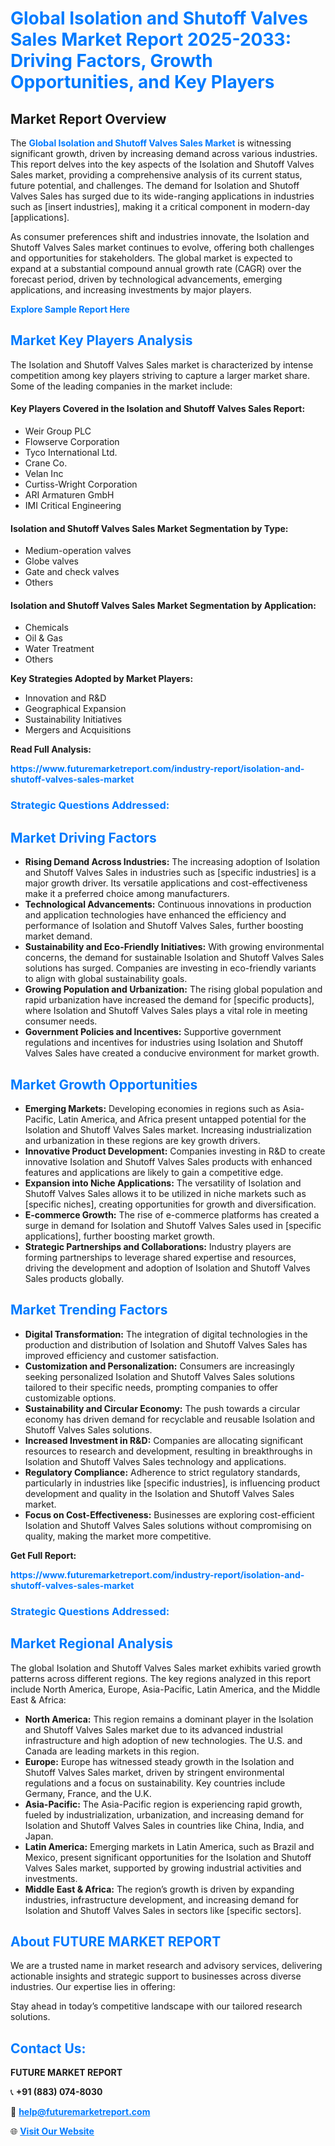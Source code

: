 <h1 style="color: #007BFF;">Global Isolation and Shutoff Valves Sales Market Report 2025-2033: Driving Factors, Growth Opportunities, and Key Players</h1>

<section id="overview">
<h2>Market Report Overview</h2>
<p>The <a href="https://www.futuremarketreport.com/industry-report/isolation-and-shutoff-valves-sales-market" style="color: #007BFF; text-decoration: none;"><strong>Global Isolation and Shutoff Valves Sales Market</strong></a> is witnessing significant growth, driven by increasing demand across various industries. This report delves into the key aspects of the Isolation and Shutoff Valves Sales market, providing a comprehensive analysis of its current status, future potential, and challenges. The demand for Isolation and Shutoff Valves Sales has surged due to its wide-ranging applications in industries such as [insert industries], making it a critical component in modern-day [applications].</p>
<p>As consumer preferences shift and industries innovate, the Isolation and Shutoff Valves Sales market continues to evolve, offering both challenges and opportunities for stakeholders. The global market is expected to expand at a substantial compound annual growth rate (CAGR) over the forecast period, driven by technological advancements, emerging applications, and increasing investments by major players.</p>
</section>

<section id="overview">
<p><a href="https://www.futuremarketreport.com/request-sample/reportId=104254" style="color: #007BFF; text-decoration: none;"><strong>Explore Sample Report Here</strong></a></p>
</section>

<section id="key-players">
<h2 style="color: #007BFF;">Market Key Players Analysis</h2>
<p>The Isolation and Shutoff Valves Sales market is characterized by intense competition among key players striving to capture a larger market share. Some of the leading companies in the market include:</p>
<h4>Key Players Covered in the Isolation and Shutoff Valves Sales Report:</h4>
<ul><li>Weir Group PLC</li><li>Flowserve Corporation</li><li>Tyco International Ltd.</li><li>Crane Co.</li><li>Velan Inc</li><li>Curtiss-Wright Corporation</li><li>ARI Armaturen GmbH</li><li>IMI Critical Engineering</li></ul>
<h4>Isolation and Shutoff Valves Sales Market Segmentation by Type:</h4>
<ul><li>Medium-operation valves</li><li>Globe valves</li><li>Gate and check valves</li><li>Others</li></ul>

<h4>Isolation and Shutoff Valves Sales Market Segmentation by Application:</h4>
<ul><li>Chemicals</li><li>Oil &amp; Gas</li><li>Water Treatment</li><li>Others</li></ul>
<p><strong>Key Strategies Adopted by Market Players:</strong></p>
<ul>
<li>Innovation and R&D</li>
<li>Geographical Expansion</li>
<li>Sustainability Initiatives</li>
<li>Mergers and Acquisitions</li>
</ul>
</section>

<section>
<p><strong>Read Full Analysis: </strong></p><a href="https://www.futuremarketreport.com/industry-report/isolation-and-shutoff-valves-sales-market" style="color: #007BFF; text-decoration: none;"><strong>https://www.futuremarketreport.com/industry-report/isolation-and-shutoff-valves-sales-market</strong></a>
<h3 style="color: #007BFF;">Strategic Questions Addressed:</h3>
</section>

<section id="driving-factors">
<h2 style="color: #007BFF;">Market Driving Factors</h2>
<ul>
<li><strong>Rising Demand Across Industries:</strong> The increasing adoption of Isolation and Shutoff Valves Sales in industries such as [specific industries] is a major growth driver. Its versatile applications and cost-effectiveness make it a preferred choice among manufacturers.</li>
<li><strong>Technological Advancements:</strong> Continuous innovations in production and application technologies have enhanced the efficiency and performance of Isolation and Shutoff Valves Sales, further boosting market demand.</li>
<li><strong>Sustainability and Eco-Friendly Initiatives:</strong> With growing environmental concerns, the demand for sustainable Isolation and Shutoff Valves Sales solutions has surged. Companies are investing in eco-friendly variants to align with global sustainability goals.</li>
<li><strong>Growing Population and Urbanization:</strong> The rising global population and rapid urbanization have increased the demand for [specific products], where Isolation and Shutoff Valves Sales plays a vital role in meeting consumer needs.</li>
<li><strong>Government Policies and Incentives:</strong> Supportive government regulations and incentives for industries using Isolation and Shutoff Valves Sales have created a conducive environment for market growth.</li>
</ul>
</section>

<section id="growth-opportunities">
<h2 style="color: #007BFF;">Market Growth Opportunities</h2>
<ul>
<li><strong>Emerging Markets:</strong> Developing economies in regions such as Asia-Pacific, Latin America, and Africa present untapped potential for the Isolation and Shutoff Valves Sales market. Increasing industrialization and urbanization in these regions are key growth drivers.</li>
<li><strong>Innovative Product Development:</strong> Companies investing in R&D to create innovative Isolation and Shutoff Valves Sales products with enhanced features and applications are likely to gain a competitive edge.</li>
<li><strong>Expansion into Niche Applications:</strong> The versatility of Isolation and Shutoff Valves Sales allows it to be utilized in niche markets such as [specific niches], creating opportunities for growth and diversification.</li>
<li><strong>E-commerce Growth:</strong> The rise of e-commerce platforms has created a surge in demand for Isolation and Shutoff Valves Sales used in [specific applications], further boosting market growth.</li>
<li><strong>Strategic Partnerships and Collaborations:</strong> Industry players are forming partnerships to leverage shared expertise and resources, driving the development and adoption of Isolation and Shutoff Valves Sales products globally.</li>
</ul>
</section>

<section id="trending-factors">
<h2 style="color: #007BFF;">Market Trending Factors</h2>
<ul>
<li><strong>Digital Transformation:</strong> The integration of digital technologies in the production and distribution of Isolation and Shutoff Valves Sales has improved efficiency and customer satisfaction.</li>
<li><strong>Customization and Personalization:</strong> Consumers are increasingly seeking personalized Isolation and Shutoff Valves Sales solutions tailored to their specific needs, prompting companies to offer customizable options.</li>
<li><strong>Sustainability and Circular Economy:</strong> The push towards a circular economy has driven demand for recyclable and reusable Isolation and Shutoff Valves Sales solutions.</li>
<li><strong>Increased Investment in R&D:</strong> Companies are allocating significant resources to research and development, resulting in breakthroughs in Isolation and Shutoff Valves Sales technology and applications.</li>
<li><strong>Regulatory Compliance:</strong> Adherence to strict regulatory standards, particularly in industries like [specific industries], is influencing product development and quality in the Isolation and Shutoff Valves Sales market.</li>
<li><strong>Focus on Cost-Effectiveness:</strong> Businesses are exploring cost-efficient Isolation and Shutoff Valves Sales solutions without compromising on quality, making the market more competitive.</li>
</ul>
</section>

<section>
<p><strong>Get Full Report: </strong></p><a href="https://www.futuremarketreport.com/industry-report/isolation-and-shutoff-valves-sales-market" style="color: #007BFF; text-decoration: none;"><strong>https://www.futuremarketreport.com/industry-report/isolation-and-shutoff-valves-sales-market</strong></a>
<h3 style="color: #007BFF;">Strategic Questions Addressed:</h3>
</section>


<section id="regional-analysis">
<h2 style="color: #007BFF;">Market Regional Analysis</h2>
<p>The global Isolation and Shutoff Valves Sales market exhibits varied growth patterns across different regions. The key regions analyzed in this report include North America, Europe, Asia-Pacific, Latin America, and the Middle East & Africa:</p>
<ul>
<li><strong>North America:</strong> This region remains a dominant player in the Isolation and Shutoff Valves Sales market due to its advanced industrial infrastructure and high adoption of new technologies. The U.S. and Canada are leading markets in this region.</li>
<li><strong>Europe:</strong> Europe has witnessed steady growth in the Isolation and Shutoff Valves Sales market, driven by stringent environmental regulations and a focus on sustainability. Key countries include Germany, France, and the U.K.</li>
<li><strong>Asia-Pacific:</strong> The Asia-Pacific region is experiencing rapid growth, fueled by industrialization, urbanization, and increasing demand for Isolation and Shutoff Valves Sales in countries like China, India, and Japan.</li>
<li><strong>Latin America:</strong> Emerging markets in Latin America, such as Brazil and Mexico, present significant opportunities for the Isolation and Shutoff Valves Sales market, supported by growing industrial activities and investments.</li>
<li><strong>Middle East & Africa:</strong> The region’s growth is driven by expanding industries, infrastructure development, and increasing demand for Isolation and Shutoff Valves Sales in sectors like [specific sectors].</li>
</ul>
</section>

<footer>
<h2 style="color: #007BFF;">About FUTURE MARKET REPORT</h2>
<p>We are a trusted name in market research and advisory services, delivering actionable insights and strategic support to businesses across diverse industries. Our expertise lies in offering:</p>

<p>Stay ahead in today’s competitive landscape with our tailored research solutions.</p>

<h2 style="color: #007BFF;">Contact Us:</h2>
<p><strong>FUTURE MARKET REPORT</strong></p>
<p>📞 <strong>+91 (883) 074-8030</strong></p>
<p>📧 <strong><a href="mailto:help@futuremarketreport.com" style="color: #007BFF;">help@futuremarketreport.com</a></strong></p>
<p>🌐 <strong><a href="https://www.futuremarketreport.com/" style="color: #007BFF;">Visit Our Website</a></strong></p>
</footer>